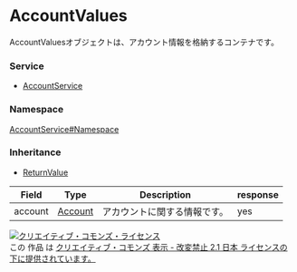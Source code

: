

# AccountValues

AccountValuesオブジェクトは、アカウント情報を格納するコンテナです。

### Service

+ [AccountService](../../services/AccountService.md)

### Namespace

[AccountService#Namespace](../../services/AccountService.md#namespace)

### Inheritance

+ [ReturnValue](../Common/ReturnValue.md)

| Field | Type | Description | response |
| ----- | ---- | ----------- | -------- |
| account | [Account](./Account.md) | アカウントに関する情報です。 | yes | |

<a rel="license" href="http://creativecommons.org/licenses/by-nd/2.1/jp/"><img alt="クリエイティブ・コモンズ・ライセンス" style="border-width:0" src="https://i.creativecommons.org/l/by-nd/2.1/jp/88x31.png" /></a><br />この 作品 は <a rel="license" href="http://creativecommons.org/licenses/by-nd/2.1/jp/">クリエイティブ・コモンズ 表示 - 改変禁止 2.1 日本 ライセンスの下に提供されています。</a>
